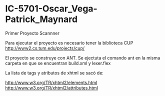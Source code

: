 IC-5701-Oscar_Vega-Patrick_Maynard
==================================

Primer Proyecto Scannner

Para ejecutar el proyecto es necesario tener la biblioteca CUP http://www2.cs.tum.edu/projects/cup/

El proyecto se construye con ANT. Se ejectuta el comando ant en la misma carpeta en que se encuentran build.xml y lexer.flex

La lista de tags y atributos de xhtml se sacó de: 

http://www.w3.org/TR/xhtml2/elements.html
http://www.w3.org/TR/xhtml2/attributes.html
